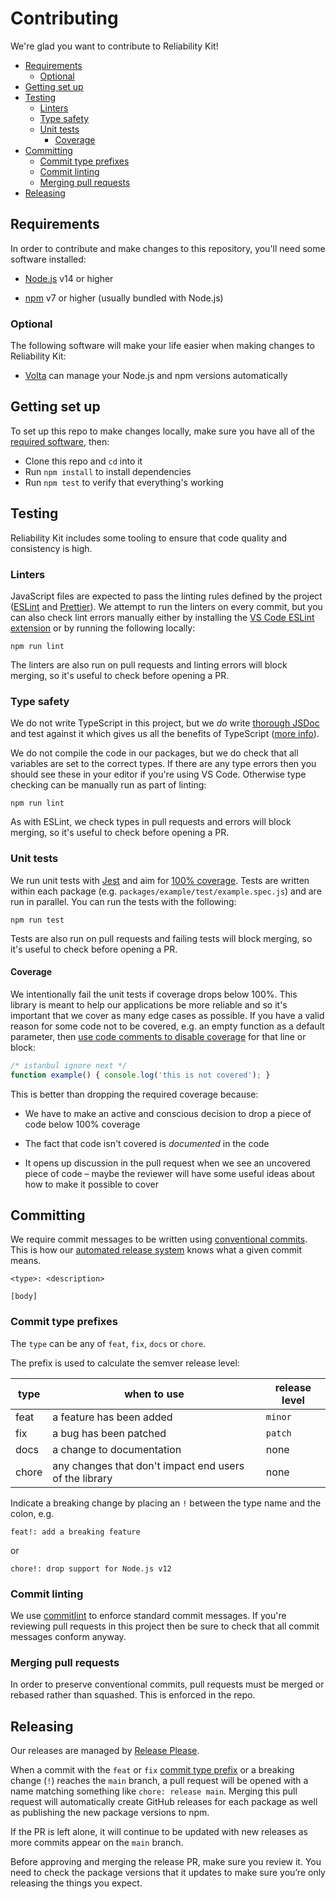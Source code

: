 
# Contributing

We're glad you want to contribute to Reliability Kit!

  * [Requirements](#requirements)
    * [Optional](#optional)
  * [Getting set up](#getting-set-up)
  * [Testing](#testing)
    * [Linters](#linters)
    * [Type safety](#type-safety)
    * [Unit tests](#unit-tests)
      * [Coverage](#coverage)
  * [Committing](#committing)
    * [Commit type prefixes](#commit-type-prefixes)
    * [Commit linting](#commit-linting)
    * [Merging pull requests](#merging-pull-requests)
  * [Releasing](#releasing)


## Requirements

In order to contribute and make changes to this repository, you'll need some software installed:

  * [Node.js](https://nodejs.dev/) v14 or higher

  * [npm](https://www.npmjs.com/) v7 or higher (usually bundled with Node.js)

### Optional

The following software will make your life easier when making changes to Reliability Kit:

  * [Volta](https://docs.volta.sh/guide/getting-started) can manage your Node.js and npm versions automatically


## Getting set up

To set up this repo to make changes locally, make sure you have all of the [required software](#requirements), then:

  * Clone this repo and `cd` into it
  * Run `npm install` to install dependencies
  * Run `npm test` to verify that everything's working


## Testing

Reliability Kit includes some tooling to ensure that code quality and consistency is high.

### Linters

JavaScript files are expected to pass the linting rules defined by the project ([ESLint](https://eslint.org/) and [Prettier](https://prettier.io/)). We attempt to run the linters on every commit, but you can also check lint errors manually either by installing the [VS Code ESLint extension](https://marketplace.visualstudio.com/items?itemName=dbaeumer.vscode-eslint) or by running the following locally:

```
npm run lint
```

The linters are also run on pull requests and linting errors will block merging, so it's useful to check before opening a PR.

### Type safety

We do not write TypeScript in this project, but we _do_ write [thorough JSDoc](https://www.typescriptlang.org/docs/handbook/jsdoc-supported-types.html) and test against it which gives us all the benefits of TypeScript ([more info](./design.md#languages)).

We do not compile the code in our packages, but we do check that all variables are set to the correct types. If there are any type errors then you should see these in your editor if you're using VS Code. Otherwise type checking can be manually run as part of linting:

```
npm run lint
```

As with ESLint, we check types in pull requests and errors will block merging, so it's useful to check before opening a PR.

### Unit tests

We run unit tests with [Jest](https://jestjs.io/) and aim for [100% coverage](#coverage). Tests are written within each package (e.g. `packages/example/test/example.spec.js`) and are run in parallel. You can run the tests with the following:

```
npm run test
```

Tests are also run on pull requests and failing tests will block merging, so it's useful to check before opening a PR.

#### Coverage

We intentionally fail the unit tests if coverage drops below 100%. This library is meant to help our applications be more reliable and so it's important that we cover as many edge cases as possible. If you have a valid reason for some code not to be covered, e.g. an empty function as a default parameter, then [use code comments to disable coverage](https://github.com/gotwarlost/istanbul/blob/master/ignoring-code-for-coverage.md) for that line or block:

```js
/* istanbul ignore next */
function example() { console.log('this is not covered'); }
```

This is better than dropping the required coverage because:

  * We have to make an active and conscious decision to drop a piece of code below 100% coverage

  * The fact that code isn't covered is _documented_ in the code

  * It opens up discussion in the pull request when we see an uncovered piece of code – maybe the reviewer will have some useful ideas about how to make it possible to cover


## Committing

We require commit messages to be written using [conventional commits](https://www.conventionalcommits.org/en/v1.0.0/). This is how our [automated release system](#releasing) knows what a given commit means.

```
<type>: <description>

[body]
```

### Commit type prefixes

The `type` can be any of `feat`, `fix`, `docs` or `chore`.

The prefix is used to calculate the semver release level:

| **type**  | when to use                                            | release level |
| --------- | ------------------------------------------------------ | ------------- |
| feat      | a feature has been added                               | `minor`       |
| fix       | a bug has been patched                                 | `patch`       |
| docs      | a change to documentation                              | none          |
| chore     | any changes that don't impact end users of the library | none          |

Indicate a breaking change by placing an `!` between the type name and the colon, e.g.

```
feat!: add a breaking feature
```

or

```
chore!: drop support for Node.js v12
```

### Commit linting

We use [commitlint](https://commitlint.js.org/) to enforce standard commit messages. If you're reviewing pull requests in this project then be sure to check that all commit messages conform anyway.

### Merging pull requests

In order to preserve conventional commits, pull requests must be merged or rebased rather than squashed. This is enforced in the repo.


## Releasing

Our releases are managed by [Release Please](https://github.com/googleapis/release-please#readme).

When a commit with the `feat` or `fix` [commit type prefix](#commit-type-prefixes) or a breaking change (`!`) reaches the `main` branch, a pull request will be opened with a name matching something like `chore: release main`. Merging this pull request will automatically create GitHub releases for each package as well as publishing the new package versions to npm.

If the PR is left alone, it will continue to be updated with new releases as more commits appear on the `main` branch.

Before approving and merging the release PR, make sure you review it. You need to check the package versions that it updates to make sure you’re only releasing the things you expect.
